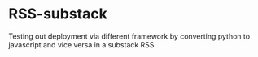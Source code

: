 # RSS-substack
Testing out deployment via different framework by converting python to javascript and vice versa in a substack RSS
